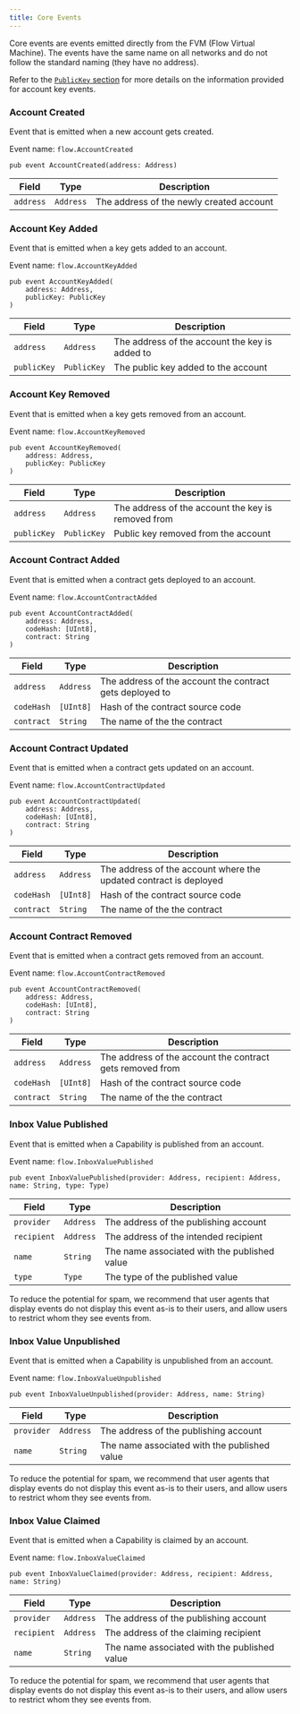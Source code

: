 ```yaml
---
title: Core Events
---
```


Core events are events emitted directly from the FVM (Flow Virtual Machine).
The events have the same name on all networks and do not follow the standard naming (they have no address).

Refer to the [`PublicKey` section](crypto#publickey) for more details on the information provided for account key events.

### Account Created

Event that is emitted when a new account gets created.

Event name: `flow.AccountCreated`


```cadence
pub event AccountCreated(address: Address)
```

| Field             | Type      | Description                              |
| ----------------- | --------- | ---------------------------------------- |
| `address`         | `Address` | The address of the newly created account |


### Account Key Added

Event that is emitted when a key gets added to an account.

Event name: `flow.AccountKeyAdded`

```cadence
pub event AccountKeyAdded(
    address: Address,
    publicKey: PublicKey
)
```

| Field         | Type        | Description                                     |
| ------------- | ----------- | ----------------------------------------------- |
| `address`     | `Address`   | The address of the account the key is added to  |
| `publicKey`   | `PublicKey` | The public key added to the account             |


### Account Key Removed

Event that is emitted when a key gets removed from an account.

Event name: `flow.AccountKeyRemoved`

```cadence
pub event AccountKeyRemoved(
    address: Address,
    publicKey: PublicKey
)
```

| Field       | Type        | Description                                         |
| ----------- | ----------- | --------------------------------------------------- |
| `address`   | `Address`   | The address of the account the key is removed from  |
| `publicKey` | `PublicKey` | Public key removed from the account                 |


### Account Contract Added

Event that is emitted when a contract gets deployed to an account.

Event name: `flow.AccountContractAdded`

```cadence
pub event AccountContractAdded(
    address: Address,
    codeHash: [UInt8],
    contract: String
)
```

| Field       | Type   | Description                                                  |
| ----------- | ------ | ------------------------------------------------------------ |
| `address`   | `Address` | The address of the account the contract gets deployed to  |
| `codeHash`  | `[UInt8]` | Hash of the contract source code                          |
| `contract`  | `String`  | The name of the the contract                              |

### Account Contract Updated

Event that is emitted when a contract gets updated on an account.

Event name: `flow.AccountContractUpdated`

```cadence
pub event AccountContractUpdated(
    address: Address,
    codeHash: [UInt8],
    contract: String
)
```

| Field       | Type      | Description                                              |
| ----------- | --------- | -------------------------------------------------------- |
| `address`   | `Address` | The address of the account where the updated contract is deployed  |
| `codeHash`  | `[UInt8]` | Hash of the contract source code                         |
| `contract`  | `String`  | The name of the the contract                             |


### Account Contract Removed

Event that is emitted when a contract gets removed from an account.

Event name: `flow.AccountContractRemoved`

```cadence
pub event AccountContractRemoved(
    address: Address,
    codeHash: [UInt8],
    contract: String
)
```

| Field       | Type      | Description                                               |
| ----------- | --------- | --------------------------------------------------------- |
| `address`   | `Address` | The address of the account the contract gets removed from |
| `codeHash`  | `[UInt8]` | Hash of the contract source code                          |
| `contract`  | `String`  | The name of the the contract                              |

### Inbox Value Published

Event that is emitted when a Capability is published from an account.

Event name: `flow.InboxValuePublished`

```cadence
pub event InboxValuePublished(provider: Address, recipient: Address, name: String, type: Type) 
```

| Field             | Type      | Description                                  |
| ----------------- | --------- | -------------------------------------------- |
| `provider`        | `Address` | The address of the publishing account        |
| `recipient`       | `Address` | The address of the intended recipient        |
| `name`            | `String`  | The name associated with the published value |
| `type`            | `Type`    | The type of the published value              |

To reduce the potential for spam, 
we recommend that user agents that display events do not display this event as-is to their users, 
and allow users to restrict whom they see events from. 

### Inbox Value Unpublished

Event that is emitted when a Capability is unpublished from an account. 

Event name: `flow.InboxValueUnpublished`

```cadence
pub event InboxValueUnpublished(provider: Address, name: String)
```

| Field           | Type      | Description                                  |
| --------------- | --------- | -------------------------------------------- |
| `provider`      | `Address` | The address of the publishing account        |
| `name`          | `String`  | The name associated with the published value |

To reduce the potential for spam, 
we recommend that user agents that display events do not display this event as-is to their users, 
and allow users to restrict whom they see events from. 

### Inbox Value Claimed

Event that is emitted when a Capability is claimed by an account. 

Event name: `flow.InboxValueClaimed`

```cadence
pub event InboxValueClaimed(provider: Address, recipient: Address, name: String)
```

| Field           | Type      | Description                                  |
| --------------- | --------- | -------------------------------------------- |
| `provider`      | `Address` | The address of the publishing account        |
| `recipient`     | `Address` | The address of the claiming recipient        |
| `name`          | `String`  | The name associated with the published value |

To reduce the potential for spam, 
we recommend that user agents that display events do not display this event as-is to their users, 
and allow users to restrict whom they see events from. 